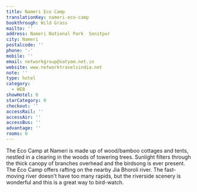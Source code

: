 ```yaml
---
title: Nameri Eco Camp
translationKey: nameri-eco-camp
bookthrough: Wild Grass
mailto: ''
address: Nameri National Park  Sonitpur
city: Nameri
postalcode: ''
phone: '-'
mobile: ''
email: networkgroup@satyam.net.in
website: www.networktravelsindia.net
note: ''
type: hotel
category:
  - WEB
showHotel: 0
starCategory: 0
checkout: ''
accessRail: ''
accessAir: ''
accessBus: ''
advantage: ''
rooms: 0
---
```

The Eco Camp at Nameri is made up of wood/bamboo cottages and tents, nestled in a clearing in the woods of towering trees. Sunlight filters through the thick canopy of branches overhead and the birdsong is ever present. The Eco Camp offers rafting on the nearby Jia Bhoroli river. The fast-moving river doesn't have too many rapids, but the riverside scenery is wonderful and this is a great way to bird-watch.